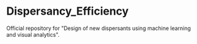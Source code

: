 # Dispersancy_Efficiency
Official repository for "Design of new dispersants using machine learning and visual analytics".
